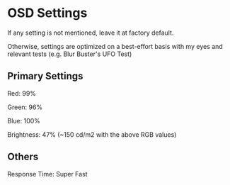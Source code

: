 # OSD Settings
If any setting is not mentioned, leave it at factory default.

Otherwise, settings are optimized on a best-effort basis with my eyes and relevant tests (e.g. Blur Buster's UFO Test)

## Primary Settings

Red: 99%

Green: 96%

Blue: 100%

Brightness: 47% (~150 cd/m2 with the above RGB values)

## Others

Response Time: Super Fast
